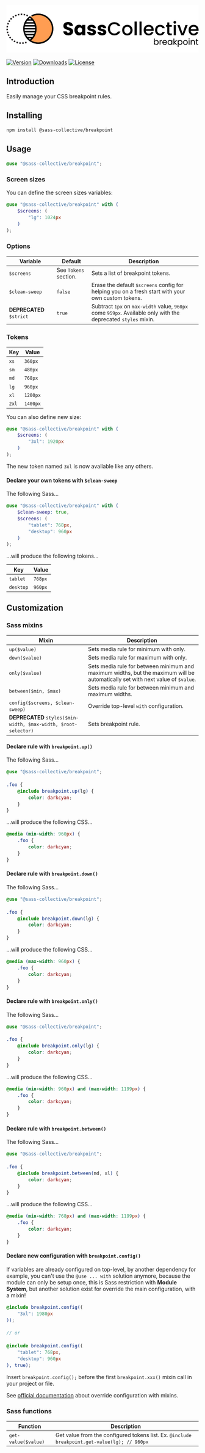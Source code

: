 <div align="center">

![Sass Breakpoint](.github/logo.svg)

</div>

[![Version](https://flat.badgen.net/npm/v/@sass-collective/breakpoint)](https://www.npmjs.com/package/@sass-collective/breakpoint)
[![Downloads](https://flat.badgen.net/npm/dt/@sass-collective/breakpoint)](https://www.npmjs.com/package/@sass-collective/breakpoint)
[![License](https://flat.badgen.net/github/license/sass-collective/sass-collective)](https://flat.badgen.net/github/license/sass-collective/sass-collective)

## Introduction

Easily manage your CSS breakpoint rules.

## Installing

```shell
npm install @sass-collective/breakpoint
```

## Usage

```scss
@use "@sass-collective/breakpoint";
```

### Screen sizes

You can define the screen sizes variables:

```scss
@use "@sass-collective/breakpoint" with (
    $screens: (
        "lg": 1024px
    )
);
```

### Options

| Variable                 | Default               | Description                                                                                                   |
|--------------------------|-----------------------|---------------------------------------------------------------------------------------------------------------|
| `$screens`               | See `Tokens` section. | Sets a list of breakpoint tokens.                                                                             |
| `$clean-sweep`           | `false`               | Erase the default `$screens` config for helping you on a fresh start with your own custom tokens.             |
| **DEPRECATED** `$strict` | `true`                | Subtract `1px` on `max-width` value, `960px` come `959px`. Available only with the deprecated `styles` mixin. |

### Tokens

| Key   | Value    |
|-------|----------|
| `xs`  | `360px`  |
| `sm`  | `480px`  |
| `md`  | `768px`  |
| `lg`  | `960px`  |
| `xl`  | `1200px` |
| `2xl` | `1400px` |

You can also define new size:

```scss
@use "@sass-collective/breakpoint" with (
    $screens: (
        "3xl": 1920px
    )
);
```

The new token named `3xl` is now available like any others.

#### Declare your own tokens with `$clean-sweep`

The following Sass...

```scss
@use "@sass-collective/breakpoint" with (
    $clean-sweep: true,
    $screens: (
        "tablet": 768px,
        "desktop": 960px
    )
);
```

...will produce the following tokens...

| Key       | Value   |
|-----------|---------|
| `tablet`  | `768px` |
| `desktop` | `960px` |

## Customization

### Sass mixins

| Mixin                                                           | Description                                                                                                                    |
|-----------------------------------------------------------------|--------------------------------------------------------------------------------------------------------------------------------|
| `up($value)`                                                    | Sets media rule for minimum with only.                                                                                         |
| `down($value)`                                                  | Sets media rule for maximum with only.                                                                                         |
| `only($value)`                                                  | Sets media rule for between minimum and maximum widths, but the maximum will be automatically set with next value of `$value`. |
| `between($min, $max)`                                           | Sets media rule for between minimum and maximum widths.                                                                        |
| `config($screens, $clean-sweep)`                                | Override top-level `with` configuration.                                                                                       |
| **DEPRECATED** `styles($min-width, $max-width, $root-selector)` | Sets breakpoint rule.                                                                                                          |

#### Declare rule with `breakpoint.up()`

The following Sass...

```scss
@use "@sass-collective/breakpoint";

.foo {
    @include breakpoint.up(lg) {
        color: darkcyan;
    }
}
```

...will produce the following CSS...

```css
@media (min-width: 960px) { 
    .foo {
        color: darkcyan;
    }
}
```

#### Declare rule with `breakpoint.down()`

The following Sass...

```scss
@use "@sass-collective/breakpoint";

.foo {
    @include breakpoint.down(lg) {
        color: darkcyan;
    }
}
```

...will produce the following CSS...

```css
@media (max-width: 960px) {
    .foo {
        color: darkcyan;
    }
}
```

#### Declare rule with `breakpoint.only()`

The following Sass...

```scss
@use "@sass-collective/breakpoint";

.foo {
    @include breakpoint.only(lg) {
        color: darkcyan;
    }
}
```

...will produce the following CSS...

```css
@media (min-width: 960px) and (max-width: 1199px) {
    .foo {
        color: darkcyan;
    }
}
```

#### Declare rule with `breakpoint.between()`

The following Sass...

```scss
@use "@sass-collective/breakpoint";

.foo {
    @include breakpoint.between(md, xl) {
        color: darkcyan;
    }
}
```

...will produce the following CSS...

```css
@media (min-width: 768px) and (max-width: 1199px) {
    .foo {
        color: darkcyan;
    }
}
```

#### Declare new configuration with `breakpoint.config()`

If variables are already configured on top-level, by another dependency for example, you can't use the `@use ... with`
solution anymore, because the module can only be setup once, this is Sass restriction with **Module System**, but
another solution exist for override the main configuration, with a mixin!

```scss
@include breakpoint.config((
    "3xl": 1980px
));

// or

@include breakpoint.config((
    "tablet": 768px,
    "desktop": 960px
), true);
```

Insert `breakpoint.config();` before the first `breakpoint.xxx()` mixin call in your project or file.

See [official documentation](https://sass-lang.com/documentation/at-rules/use#with-mixins) about override configuration
with mixins.

### Sass functions

| Function            | Description                                                                                  |
|---------------------|----------------------------------------------------------------------------------------------|
| `get-value($value)` | Get value from the configured tokens list. Ex. `@include breakpoint.get-value(lg); // 960px` |
